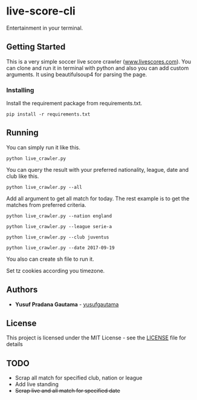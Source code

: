 # live-score-cli
Entertainment in your terminal.

## Getting Started

This is a very simple soccer live score crawler (www.livescores.com). You can clone and run it in terminal with python and also you can add custom arguments. It using beautifulsoup4 for parsing the page.

### Installing

Install the requirement package from requirements.txt.

```
pip install -r requirements.txt
```

## Running

You can simply run it like this.

```
python live_crawler.py
```

You can query the result with your preferred nationality, league, date and club like this.

```
python live_crawler.py --all
```

Add all argument to get all match for today. The rest example is to get the matches from preferred criteria.

```
python live_crawler.py --nation england
```

```
python live_crawler.py --league serie-a
```

```
python live_crawler.py --club juventus
```

```
python live_crawler.py --date 2017-09-19
``` 

You also can create sh file to run it.

Set tz cookies according you timezone.

## Authors

* **Yusuf Pradana Gautama** - [yusufgautama](https://github.com/yusufgautama)

## License

This project is licensed under the MIT License - see the [LICENSE](LICENSE) file for details

## TODO

* Scrap all match for specified club, nation or league
* Add live standing
* ~~Scrap live and all match for specified date~~
